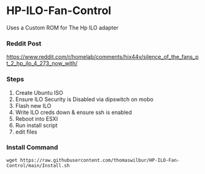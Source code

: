 # HP-ILO-Fan-Control
Uses a Custom ROM for The Hp ILO adapter

### Reddit Post

https://www.reddit.com/r/homelab/comments/hix44v/silence_of_the_fans_pt_2_hp_ilo_4_273_now_with/

### Steps

1. Create Ubuntu ISO
2. Ensure ILO Security is Disabled via dipswitch on mobo
3. Flash new ILO
4. Write ILO creds down & ensure ssh is enabled
5. Reboot into ESXI
6. Run install script
7. edit files

### Install Command

```wget https://raw.githubusercontent.com/thomaswilbur/HP-ILO-Fan-Control/main/Install.sh```
